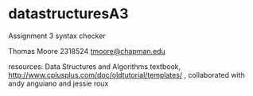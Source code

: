 # datastructuresA3
Assignment 3
syntax checker

Thomas Moore
2318524
tmoore@chapman.edu

resources:
Data Structures and Algorithms textbook, http://www.cplusplus.com/doc/oldtutorial/templates/ , collaborated with andy anguiano and jessie roux
